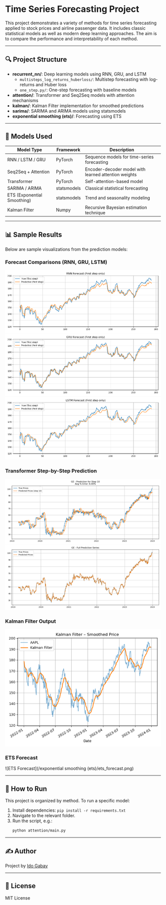 
# Time Series Forecasting Project

This project demonstrates a variety of methods for time series forecasting applied to stock prices and airline passenger data. It includes classic statistical models as well as modern deep learning approaches. The aim is to compare the performance and interpretability of each method.

---

## 🔍 Project Structure

- **recurrent_nn/**: Deep learning models using RNN, GRU, and LSTM
  - `multisteps_log_returns_huberloss/`: Multistep forecasting with log-returns and Huber loss
  - `one_step.py/`: One-step forecasting with baseline models
- **attention/**: Transformer and Seq2Seq models with attention mechanisms
- **kalman/**: Kalman Filter implementation for smoothed predictions
- **sarima/**: SARIMA and ARIMA models using statsmodels
- **exponential smoothing (ets)/**: Forecasting using ETS

---

## 🧠 Models Used

| Model Type           | Framework         | Description |
|----------------------|-------------------|-------------|
| RNN / LSTM / GRU     | PyTorch           | Sequence models for time-series forecasting |
| Seq2Seq + Attention  | PyTorch           | Encoder-decoder model with learned attention weights |
| Transformer          | PyTorch           | Self-attention-based model |
| SARIMA / ARIMA       | statsmodels       | Classical statistical forecasting |
| ETS (Exponential Smoothing) | statsmodels | Trend and seasonality modeling |
| Kalman Filter        | Numpy             | Recursive Bayesian estimation technique |

---

## 📊 Sample Results

Below are sample visualizations from the prediction models:

### Forecast Comparisons (RNN, GRU, LSTM)
![RNN Forecast](/recurrent_nn/multisteps_log_returns_huberloss/n_5/rnn_forecast.png)
![GRU Forecast](/recurrent_nn/multisteps_log_returns_huberloss/n_5/gru_forecast.png)
![LSTM Forecast](/recurrent_nn/multisteps_log_returns_huberloss/n_5/lstm_forecast.png)

### Transformer Step-by-Step Prediction
![Transformer Step 10](/attention/GE_step10_prediction.png)
![Transformer Full Series](/attention/GE_full_series_prediction.png)

### Kalman Filter Output
![Kalman Filtered Price](/kalman/kalman_filtered_price.png)

### ETS Forecast
![ETS Forecast](/exponential smoothing (ets)/ets_forecast.png)

---

## 📁 How to Run

This project is organized by method. To run a specific model:

1. Install dependencies: `pip install -r requirements.txt`
2. Navigate to the relevant folder.
3. Run the script, e.g.:
   ```bash
   python attention/main.py
   ```

---

## ✍️ Author

Project by [Ido Gabay](https://github.com/ido-gabay)

---

## 📄 License

MIT License

